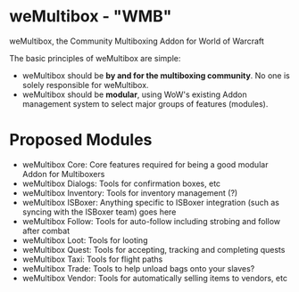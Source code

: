 # weMultibox - "WMB"
weMultibox, the Community Multiboxing Addon for World of Warcraft

The basic principles of weMultibox are simple:
* weMultibox should be **by and for the multiboxing community**. No one is solely responsible for weMultibox.
* weMultibox should be **modular**, using WoW's existing Addon management system to select major groups of features (modules).

# Proposed Modules
* weMultibox Core: Core features required for being a good modular Addon for Multiboxers
* weMultibox Dialogs: Tools for confirmation boxes, etc
* weMultibox Inventory: Tools for inventory management (?)
* weMultibox ISBoxer: Anything specific to ISBoxer integration (such as syncing with the ISBoxer team) goes here
* weMultibox Follow: Tools for auto-follow including strobing and follow after combat
* weMultibox Loot: Tools for looting
* weMultibox Quest: Tools for accepting, tracking and completing quests
* weMultibox Taxi: Tools for flight paths
* weMultibox Trade: Tools to help unload bags onto your slaves?
* weMultibox Vendor: Tools for automatically selling items to vendors, etc

